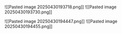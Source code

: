 ![[Pasted image 20250430193718.png]]
![[Pasted image 20250430193730.png]]


![[Pasted image 20250430194447.png]]
![[Pasted image 20250430194455.png]]
